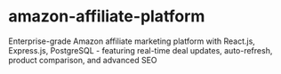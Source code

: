 # amazon-affiliate-platform
Enterprise-grade Amazon affiliate marketing platform with React.js, Express.js, PostgreSQL - featuring real-time deal updates, auto-refresh, product comparison, and advanced SEO
